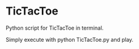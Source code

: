 # TicTacToe
Python script for TicTacToe in terminal.

Simply execute with python TicTacToe.py and play.
